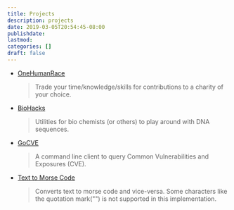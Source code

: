 ```yaml
---
title: Projects
description: projects
date: 2019-03-05T20:54:45-08:00
publishdate: 
lastmod: 
categories: []
draft: false
---
```


* [OneHumanRace](https://ohr-prod.web.app)

    >Trade your time/knowledge/skills for contributions to a charity of your choice.

* [BioHacks](https://biohacks.jimmyislive.dev)

    >Utilities for bio chemists (or others) to play around with DNA sequences.

* [GoCVE](https://github.com/jimmyislive/gocve)

    >A command line client to query Common Vulnerabilities and Exposures (CVE).

* [Text to Morse Code](https://text2morse.jimmyislive.dev)

    >Converts text to morse code and vice-versa. Some characters like the quotation mark("") is not supported in this implementation.

